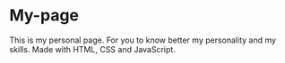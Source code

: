 # My-page
 This is my personal page. For you to know better my personality and my skills. Made with HTML, CSS and JavaScript.
